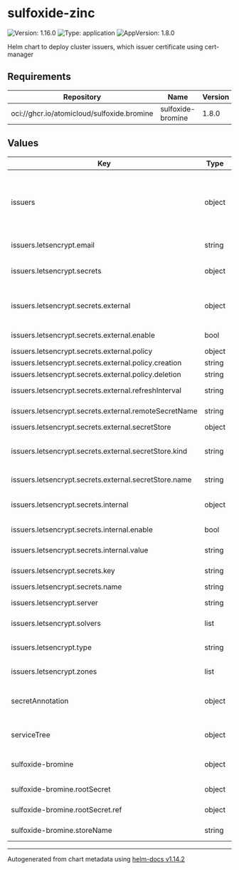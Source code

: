 # sulfoxide-zinc

![Version: 1.16.0](https://img.shields.io/badge/Version-1.16.0-informational?style=flat-square) ![Type: application](https://img.shields.io/badge/Type-application-informational?style=flat-square) ![AppVersion: 1.8.0](https://img.shields.io/badge/AppVersion-1.8.0-informational?style=flat-square)

Helm chart to deploy cluster issuers, which issuer certificate using cert-manager

## Requirements

| Repository | Name | Version |
|------------|------|---------|
| oci://ghcr.io/atomicloud/sulfoxide.bromine | sulfoxide-bromine | 1.8.0 |

## Values

| Key | Type | Default | Description |
|-----|------|---------|-------------|
| issuers | object | `{"letsencrypt":{"email":"ernest@eng.atomi.cloud","secrets":{"external":{"enable":true,"policy":{"creation":"Owner","deletion":"Retain"},"refreshInterval":"1h","remoteSecretName":"CLOUDFLARE_TOKEN","secretStore":{"kind":"SecretStore","name":"zinc"}},"internal":{"enable":false,"value":""},"key":"api-token","name":"cloudflare-api-token-secret"},"server":"https://acme-v02.api.letsencrypt.org/directory","solvers":[{"dns01":{"cloudflare":{"apiTokenSecretRef":{"key":"api-token","name":"cloudflare-api-token-secret"}}}}],"type":"ClusterIssuer","zones":["atomi.cloud"]}}` | Dictionary of Issuers to configure, where each key is the name of the issuer, and value is the configuration |
| issuers.letsencrypt.email | string | `"ernest@eng.atomi.cloud"` | Email to notify for the issuer |
| issuers.letsencrypt.secrets | object | `{"external":{"enable":true,"policy":{"creation":"Owner","deletion":"Retain"},"refreshInterval":"1h","remoteSecretName":"CLOUDFLARE_TOKEN","secretStore":{"kind":"SecretStore","name":"zinc"}},"internal":{"enable":false,"value":""},"key":"api-token","name":"cloudflare-api-token-secret"}` | Secret for DNS provider to issue certificate |
| issuers.letsencrypt.secrets.external | object | `{"enable":true,"policy":{"creation":"Owner","deletion":"Retain"},"refreshInterval":"1h","remoteSecretName":"CLOUDFLARE_TOKEN","secretStore":{"kind":"SecretStore","name":"zinc"}}` | External Secret, use secret from external secret store |
| issuers.letsencrypt.secrets.external.enable | bool | `true` | Enable using external secret |
| issuers.letsencrypt.secrets.external.policy | object | `{"creation":"Owner","deletion":"Retain"}` | Secret policy |
| issuers.letsencrypt.secrets.external.policy.creation | string | `"Owner"` | Creation policy |
| issuers.letsencrypt.secrets.external.policy.deletion | string | `"Retain"` | Deletion policy |
| issuers.letsencrypt.secrets.external.refreshInterval | string | `"1h"` | Refresh Interval for the external secret |
| issuers.letsencrypt.secrets.external.remoteSecretName | string | `"CLOUDFLARE_TOKEN"` | Remote reference for the secret |
| issuers.letsencrypt.secrets.external.secretStore | object | `{"kind":"SecretStore","name":"zinc"}` | Secret store to use |
| issuers.letsencrypt.secrets.external.secretStore.kind | string | `"SecretStore"` | Type of Secret Store: `ClusterSecretStore` or `SecretStore` |
| issuers.letsencrypt.secrets.external.secretStore.name | string | `"zinc"` | Name of secret store to use |
| issuers.letsencrypt.secrets.internal | object | `{"enable":false,"value":""}` | Internal Secret, use secret propogated via Helm |
| issuers.letsencrypt.secrets.internal.enable | bool | `false` | Enable using internal secret |
| issuers.letsencrypt.secrets.internal.value | string | `""` | The actual secret value |
| issuers.letsencrypt.secrets.key | string | `"api-token"` | Key in the secret to use |
| issuers.letsencrypt.secrets.name | string | `"cloudflare-api-token-secret"` | Name of the secret |
| issuers.letsencrypt.server | string | `"https://acme-v02.api.letsencrypt.org/directory"` | ACME compatible server |
| issuers.letsencrypt.solvers | list | `[{"dns01":{"cloudflare":{"apiTokenSecretRef":{"key":"api-token","name":"cloudflare-api-token-secret"}}}}]` | TLS Certificate solvers |
| issuers.letsencrypt.type | string | `"ClusterIssuer"` | Type of Issuer: `ClusterIssuer` or `Issuer` |
| issuers.letsencrypt.zones | list | `["atomi.cloud"]` | List zones to issue for |
| secretAnnotation | object | `{"argocd.argoproj.io/sync-wave":"-2"}` | Secret Annotations (External Secrets) to control synchronization |
| serviceTree | object | `{"layer":"1","module":"issuer","platform":"sulfoxide","service":"zinc"}` | AtomiCloud Service Tree. See [ServiceTree](https://atomicloud.larksuite.com/wiki/OkfJwTXGFiMJkrk6W3RuwRrZs64?theme=DARK&contentTheme=DARK#MHw5d76uDo2tBLx86cduFQMRsBb) |
| sulfoxide-bromine | object | `{"annotations":{"argocd.argoproj.io/sync-wave":"-3"},"rootSecret":{"name":"zinc","ref":{"clientId":"SULFOXIDE_ZINC_CLIENT_ID","clientSecret":"SULFOXIDE_ZINC_CLIENT_SECRET"}},"serviceTree":{"platform":"sulfoxide","service":"zinc"},"storeName":"zinc"}` | Create SecretStore via secret of secrets pattern |
| sulfoxide-bromine.rootSecret | object | `{"name":"zinc","ref":{"clientId":"SULFOXIDE_ZINC_CLIENT_ID","clientSecret":"SULFOXIDE_ZINC_CLIENT_SECRET"}}` | Secret of Secrets reference |
| sulfoxide-bromine.rootSecret.ref | object | `{"clientId":"SULFOXIDE_ZINC_CLIENT_ID","clientSecret":"SULFOXIDE_ZINC_CLIENT_SECRET"}` | DOPPLER Token Reference |
| sulfoxide-bromine.storeName | string | `"zinc"` | Store name to create |

----------------------------------------------
Autogenerated from chart metadata using [helm-docs v1.14.2](https://github.com/norwoodj/helm-docs/releases/v1.14.2)
